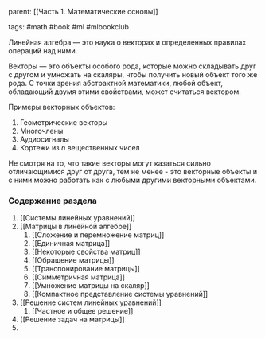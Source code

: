 parent: [[Часть 1. Математические основы]]

tags: #math #book #ml #mlbookclub 

Линейная алгебра — это наука о векторах и определенных правилах операций над ними.

Векторы — это объекты особого рода, которые можно складывать друг с другом и умножать на скаляры, чтобы получить новый объект того же рода. С точки зрения абстрактной математики, любой объект, обладающий двумя этими свойствами, может считаться вектором.

Примеры векторных объектов:

1. Геометрические векторы
2. Многочлены
3. Аудиосигналы
4. Кортежи из $n$ вещественных чисел

Не смотря на то, что такие векторы могут казаться сильно отличающимися друг от друга, тем не менее - это векторные объекты и с ними можно работать как с любыми другими векторными объектами.
### Содержание раздела

1. [[Системы линейных уравнений]]
2. [[Матрицы в линейной алгебре]]
	1. [[Сложение и перемножение матриц]]
	2. [[Единичная матрица]]
	3. [[Некоторые свойства матриц]]
	4. [[Обращение матрицы]]
	5. [[Транспонирование матрицы]]
	6. [[Симметричная матрица]]
	7. [[Умножение матрицы на скаляр]]
	8. [[Компактное представление системы уравнений]]
3. [[Решение систем линейных уравнений]] 
	1. [[Частное и общее решение]]
4. [[Решение задач на матрицы]]
5. 